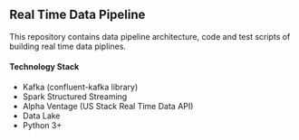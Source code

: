 ## Real Time Data Pipeline

This repository contains data pipeline architecture, code 
and test scripts of building real time data piplines.

#### Technology Stack
* Kafka (confluent-kafka library)
* Spark Structured Streaming
* Alpha Ventage (US Stack Real Time Data API)
* Data Lake
* Python 3+

